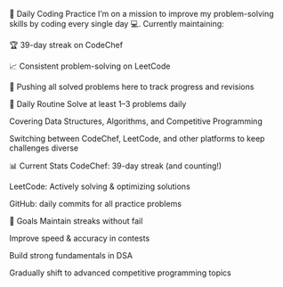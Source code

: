 🚀 Daily Coding Practice
I’m on a mission to improve my problem-solving skills by coding every single day 💻.
Currently maintaining:

🏆 39-day streak on CodeChef

📈 Consistent problem-solving on LeetCode

📂 Pushing all solved problems here to track progress and revisions

📅 Daily Routine
Solve at least 1–3 problems daily

Covering Data Structures, Algorithms, and Competitive Programming

Switching between CodeChef, LeetCode, and other platforms to keep challenges diverse

📊 Current Stats
CodeChef: 39-day streak (and counting!)

LeetCode: Actively solving & optimizing solutions

GitHub: daily commits for all practice problems

🎯 Goals
Maintain streaks without fail

Improve speed & accuracy in contests

Build strong fundamentals in DSA

Gradually shift to advanced competitive programming topics
